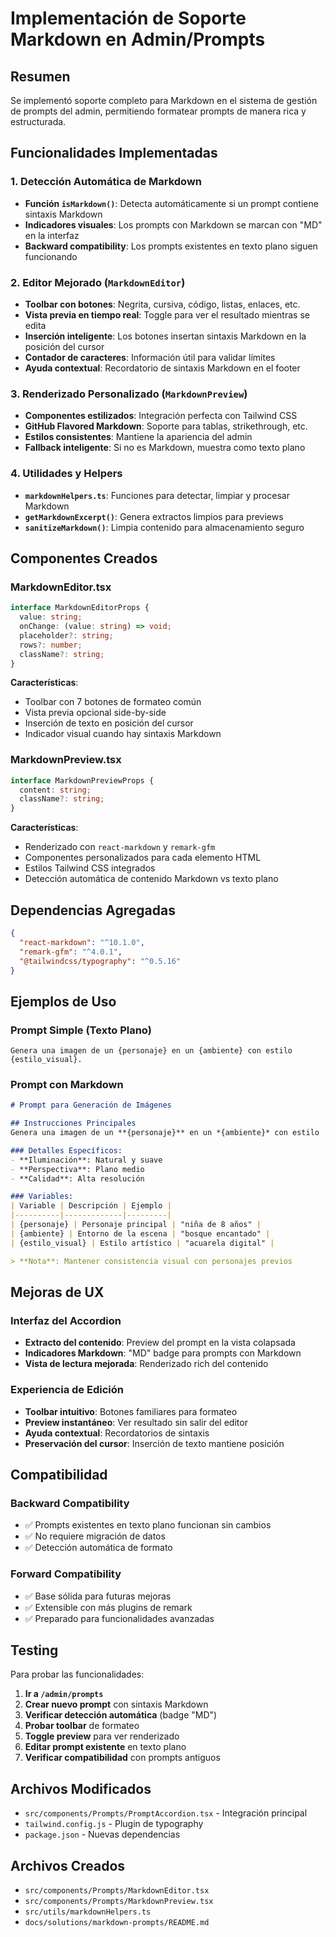 # Implementación de Soporte Markdown en Admin/Prompts

## Resumen
Se implementó soporte completo para Markdown en el sistema de gestión de prompts del admin, permitiendo formatear prompts de manera rica y estructurada.

## Funcionalidades Implementadas

### 1. Detección Automática de Markdown
- **Función `isMarkdown()`**: Detecta automáticamente si un prompt contiene sintaxis Markdown
- **Indicadores visuales**: Los prompts con Markdown se marcan con "MD" en la interfaz
- **Backward compatibility**: Los prompts existentes en texto plano siguen funcionando

### 2. Editor Mejorado (`MarkdownEditor`)
- **Toolbar con botones**: Negrita, cursiva, código, listas, enlaces, etc.
- **Vista previa en tiempo real**: Toggle para ver el resultado mientras se edita
- **Inserción inteligente**: Los botones insertan sintaxis Markdown en la posición del cursor
- **Contador de caracteres**: Información útil para validar límites
- **Ayuda contextual**: Recordatorio de sintaxis Markdown en el footer

### 3. Renderizado Personalizado (`MarkdownPreview`)
- **Componentes estilizados**: Integración perfecta con Tailwind CSS
- **GitHub Flavored Markdown**: Soporte para tablas, strikethrough, etc.
- **Estilos consistentes**: Mantiene la apariencia del admin
- **Fallback inteligente**: Si no es Markdown, muestra como texto plano

### 4. Utilidades y Helpers
- **`markdownHelpers.ts`**: Funciones para detectar, limpiar y procesar Markdown
- **`getMarkdownExcerpt()`**: Genera extractos limpios para previews
- **`sanitizeMarkdown()`**: Limpia contenido para almacenamiento seguro

## Componentes Creados

### MarkdownEditor.tsx
```typescript
interface MarkdownEditorProps {
  value: string;
  onChange: (value: string) => void;
  placeholder?: string;
  rows?: number;
  className?: string;
}
```

**Características**:
- Toolbar con 7 botones de formateo común
- Vista previa opcional side-by-side
- Inserción de texto en posición del cursor
- Indicador visual cuando hay sintaxis Markdown

### MarkdownPreview.tsx
```typescript
interface MarkdownPreviewProps {
  content: string;
  className?: string;
}
```

**Características**:
- Renderizado con `react-markdown` y `remark-gfm`
- Componentes personalizados para cada elemento HTML
- Estilos Tailwind CSS integrados
- Detección automática de contenido Markdown vs texto plano

## Dependencias Agregadas
```json
{
  "react-markdown": "^10.1.0",
  "remark-gfm": "^4.0.1",
  "@tailwindcss/typography": "^0.5.16"
}
```

## Ejemplos de Uso

### Prompt Simple (Texto Plano)
```
Genera una imagen de un {personaje} en un {ambiente} con estilo {estilo_visual}.
```

### Prompt con Markdown
```markdown
# Prompt para Generación de Imágenes

## Instrucciones Principales
Genera una imagen de un **{personaje}** en un *{ambiente}* con estilo `{estilo_visual}`.

### Detalles Específicos:
- **Iluminación**: Natural y suave
- **Perspectiva**: Plano medio
- **Calidad**: Alta resolución

### Variables:
| Variable | Descripción | Ejemplo |
|----------|-------------|---------|
| {personaje} | Personaje principal | "niña de 8 años" |
| {ambiente} | Entorno de la escena | "bosque encantado" |
| {estilo_visual} | Estilo artístico | "acuarela digital" |

> **Nota**: Mantener consistencia visual con personajes previos
```

## Mejoras de UX

### Interfaz del Accordion
- **Extracto del contenido**: Preview del prompt en la vista colapsada
- **Indicadores Markdown**: "MD" badge para prompts con Markdown
- **Vista de lectura mejorada**: Renderizado rich del contenido

### Experiencia de Edición
- **Toolbar intuitivo**: Botones familiares para formateo
- **Preview instantáneo**: Ver resultado sin salir del editor
- **Ayuda contextual**: Recordatorios de sintaxis
- **Preservación del cursor**: Inserción de texto mantiene posición

## Compatibilidad

### Backward Compatibility
- ✅ Prompts existentes en texto plano funcionan sin cambios
- ✅ No requiere migración de datos
- ✅ Detección automática de formato

### Forward Compatibility
- ✅ Base sólida para futuras mejoras
- ✅ Extensible con más plugins de remark
- ✅ Preparado para funcionalidades avanzadas

## Testing
Para probar las funcionalidades:

1. **Ir a `/admin/prompts`**
2. **Crear nuevo prompt** con sintaxis Markdown
3. **Verificar detección automática** (badge "MD")
4. **Probar toolbar** de formateo
5. **Toggle preview** para ver renderizado
6. **Editar prompt existente** en texto plano
7. **Verificar compatibilidad** con prompts antiguos

## Archivos Modificados
- `src/components/Prompts/PromptAccordion.tsx` - Integración principal
- `tailwind.config.js` - Plugin de typography
- `package.json` - Nuevas dependencias

## Archivos Creados
- `src/components/Prompts/MarkdownEditor.tsx`
- `src/components/Prompts/MarkdownPreview.tsx`
- `src/utils/markdownHelpers.ts`
- `docs/solutions/markdown-prompts/README.md`